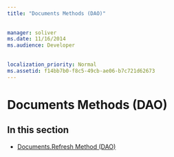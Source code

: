 ```yaml
---
title: "Documents Methods (DAO)"
  
  
manager: soliver
ms.date: 11/16/2014
ms.audience: Developer
 
  
localization_priority: Normal
ms.assetid: f14bb7b0-f8c5-49cb-ae06-b7c721d62673
---
```


# Documents Methods (DAO)

## In this section

- [Documents.Refresh Method (DAO)](documents-refresh-method-dao.md)
    

